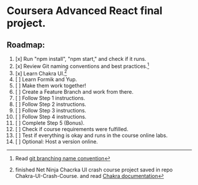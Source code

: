 # Coursera Advanced React final project.

## Roadmap:

1. [x] Run "npm install", "npm start," and check if it runs.
2. [x] Review Git naming conventions and best practices.[^1]
3. [x] Learn Chakra UI.[^2]
4. [ ] Learn Formik and Yup.
5. [ ] Make them work together!
6. [ ] Create a Feature Branch and work from there.
7. [ ] Follow Step 1 instructions.
8. [ ] Follow Step 2 instructions.
9. [ ] Follow Step 3 instructions.
10. [ ] Follow Step 4 instructions.
11. [ ] Complete Step 5 (Bonus).
12. [ ] Check if course requirements were fulfilled.
13. [ ] Test if everything is okay and runs in the course online labs.
14. [ ] Optional: Host a version online.

[^1]: Read [git branching name convention](https://dev.to/couchcamote/git-branching-name-convention-cch)
[^2]: finished Net Ninja Chacrka UI crash course project saved in repo Chakra-UI-Crash-Course. and read [Chakra documentation](https://chakra-ui.com/getting-started)
